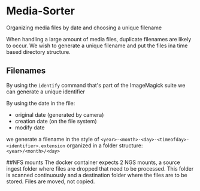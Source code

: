 # Media-Sorter
Organizing media files by date and choosing a unique filename

When handling a large amount of media files, duplicate filenames are likely to occur. We wish to generate a unique filename and put the files ina time based directory structure.

## Filenames
By using the `identify` command that's part of the ImageMagick suite we can generate a unique identifier

By using the date in the file:
* original date (generated by camera)
* creation date (on the file system)
* modify date

we generate a filename in the style of `<year>-<month>-<day>-<timeofday>-<identifier>.extension`
organized in a folder structure: `<year>/<month>/<day>`

##NFS mounts
The docker container expects 2 NGS mounts, a source ingest folder where files are dropped that need to be processed. This folder is scanned continuously and a destination folder where the files are to be stored. Files are moved, not copied. 